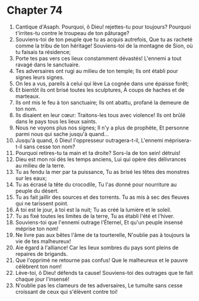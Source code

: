 # Chapter 74

1. Cantique d'Asaph. Pourquoi, ô Dieu! rejettes-tu pour toujours? Pourquoi t'irrites-tu contre le troupeau de ton pâturage?
2. Souviens-toi de ton peuple que tu as acquis autrefois, Que tu as racheté comme la tribu de ton héritage! Souviens-toi de la montagne de Sion, où tu faisais ta résidence;
3. Porte tes pas vers ces lieux constamment dévastés! L'ennemi a tout ravagé dans le sanctuaire.
4. Tes adversaires ont rugi au milieu de ton temple; Ils ont établi pour signes leurs signes.
5. On les a vus, pareils à celui qui lève La cognée dans une épaisse forêt;
6. Et bientôt ils ont brisé toutes les sculptures, À coups de haches et de marteaux.
7. Ils ont mis le feu à ton sanctuaire; Ils ont abattu, profané la demeure de ton nom.
8. Ils disaient en leur cœur: Traitons-les tous avec violence! Ils ont brûlé dans le pays tous les lieux saints.
9. Nous ne voyons plus nos signes; Il n'y a plus de prophète, Et personne parmi nous qui sache jusqu'à quand...
10. Jusqu'à quand, ô Dieu! l'oppresseur outragera-t-il, L'ennemi méprisera-t-il sans cesse ton nom?
11. Pourquoi retires-tu ta main et ta droite? Sors-la de ton sein! détruis!
12. Dieu est mon roi dès les temps anciens, Lui qui opère des délivrances au milieu de la terre.
13. Tu as fendu la mer par ta puissance, Tu as brisé les têtes des monstres sur les eaux;
14. Tu as écrasé la tête du crocodile, Tu l'as donné pour nourriture au peuple du désert.
15. Tu as fait jaillir des sources et des torrents. Tu as mis à sec des fleuves qui ne tarissent point.
16. À toi est le jour, à toi est la nuit; Tu as créé la lumière et le soleil.
17. Tu as fixé toutes les limites de la terre, Tu as établi l'été et l'hiver.
18. Souviens-toi que l'ennemi outrage l'Éternel, Et qu'un peuple insensé méprise ton nom!
19. Ne livre pas aux bêtes l'âme de ta tourterelle, N'oublie pas à toujours la vie de tes malheureux!
20. Aie égard à l'alliance! Car les lieux sombres du pays sont pleins de repaires de brigands.
21. Que l'opprimé ne retourne pas confus! Que le malheureux et le pauvre célèbrent ton nom!
22. Lève-toi, ô Dieu! défends ta cause! Souviens-toi des outrages que te fait chaque jour l'insensé!
23. N'oublie pas les clameurs de tes adversaires, Le tumulte sans cesse croissant de ceux qui s'élèvent contre toi!

